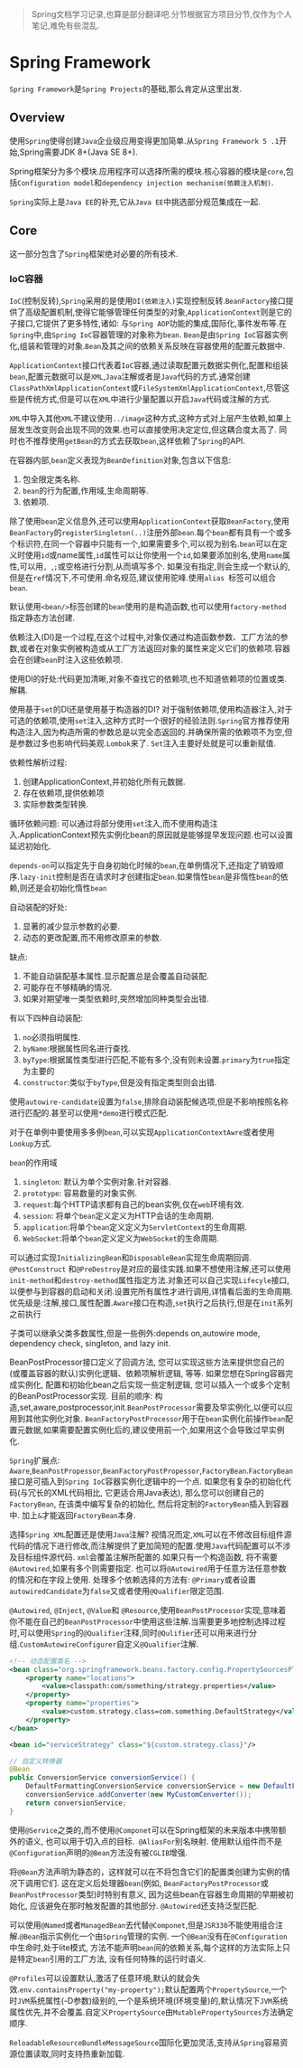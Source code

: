 > Spring文档学习记录,也算是部分翻译吧.分节根据官方项目分节,仅作为个人笔记,难免有些混乱.

# Spring Framework

`Spring Framework`是`Spring Projects`的基础,那么肯定从这里出发.

## Overview

使用`Spring`使得创建`Java`企业级应用变得更加简单.从`Spring Framework 5 .1`开始,Spring需要JDK 8+(Java SE 8+).

Spring框架分为多个模块.应用程序可以选择所需的模块.核心容器的模块是`core`,包括`Configuration model`和`dependency injection mechanism(依赖注入机制)`.

`Spring`实际上是`Java EE`的补充,它从`Java EE`中挑选部分规范集成在一起.

## Core

这一部分包含了`Spring`框架绝对必要的所有技术.

### IoC容器

`IoC`(控制反转),`Spring`采用的是使用`DI(依赖注入)`实现控制反转.`BeanFactory`接口提供了高级配置机制,使得它能够管理任何类型的对象,`ApplicationContext`则是它的子接口,它提供了更多特性,诸如: 与`Spring AOP`功能的集成,国际化,事件发布等.在`Spring`中,由`Spring IoC`容器管理的对象称为`bean`. `Bean`是由`Spring IoC`容器实例化,组装和管理的对象.`Bean`及其之间的依赖关系反映在容器使用的配置元数据中.

`ApplicationContext`接口代表着`IoC`容器,通过读取配置元数据实例化,配置和组装`bean`,配置元数据可以是`XML`,`Java`注解或者是`Java`代码的方式.通常创建`ClassPathXmlApplicationContext`或`FileSystemXmlApplicationContext`,尽管这些是传统方式,但是可以在`XML`中进行少量配置以开启`Java`代码或注解的方式.

`XML`中导入其他`XML`不建议使用`../image`这种方式,这种方式对上层产生依赖,如果上层发生改变则会出现不同的效果.也可以直接使用决定定位,但这耦合度太高了. 同时也不推荐使用`getBean`的方式去获取`bean`,这样依赖了`Spring`的API.

在容器内部,`bean`定义表现为`BeanDefinition`对象,包含以下信息:

1. 包全限定类名称.
2. `bean`的行为配置,作用域,生命周期等.
3. 依赖项.

除了使用`bean`定义信息外,还可以使用`ApplicationContext`获取`BeanFactory`,使用`BeanFactory`的`registerSingleton(..)`注册外部`bean`.每个`bean`都有具有一个或多个标识符,在同一个容器中只能有一个,如果需要多个,可以视为别名.`bean`可以在定义时使用`id`或name属性,`id`属性可以让你使用一个`id`,如果要添加别名,使用`name`属性,可以用`, `,`;`或空格进行分割,从而填写多个. 如果没有指定,则会生成一个默认的,但是在`ref`情况下,不可使用.命名规范,建议使用驼峰.使用`alias `标签可以组合`bean`.

默认使用`<bean/>`标签创建的`bean`使用的是构造函数,也可以使用`factory-method`指定静态方法创建.

依赖注入(DI)是一个过程,在这个过程中,对象仅通过构造函数参数、工厂方法的参数,或者在对象实例被构造或从工厂方法返回对象的属性来定义它们的依赖项.容器会在创建`bean`时注入这些依赖项.

使用DI的好处:代码更加清晰,对象不查找它的依赖项,也不知道依赖项的位置或类.解耦.

使用基于`set`的DI还是使用基于构造器的DI? 对于强制依赖项,使用构造器注入,对于可选的依赖项,使用`set`注入,这种方式时一个很好的经验法则.`Spring`官方推荐使用构造注入,因为构造所需的参数总是以完全态返回的.并确保所需的依赖项不为空,但是参数过多也影响代码美观.`Lombok`来了. `Set`注入主要好处就是可以重新赋值.

依赖性解析过程:

1. 创建ApplicationContext,并初始化所有元数据.
2. 存在依赖项,提供依赖项
3. 实际参数类型转换.

循环依赖问题: 可以通过将部分使用`set`注入,而不使用构造注入.ApplicationContext预先实例化bean的原因就是能够提早发现问题.也可以设置延迟初始化.

`depends-on`可以指定先于自身初始化时候的`bean`,在单例情况下,还指定了销毁顺序.`lazy-init`控制是否在请求时才创建指定`bean`.如果惰性`bean`是非惰性`bean`的依赖,则还是会初始化惰性`bean`

自动装配的好处: 

1. 显著的减少显示参数的必要.
2. 动态的更改配置,而不用修改原来的参数.

缺点:

1. 不能自动装配基本属性.显示配置总是会覆盖自动装配.
2. 可能存在不够精确的情况.
3. 如果对期望唯一类型依赖时,突然增加同种类型会出错.

有以下四种自动装配: 

1. `no`必须指明属性.
2. `byName`:根据属性同名进行查找.
3. `byType`:根据属性类型进行匹配,不能有多个,没有则未设置.`primary`为`true`指定为主要的
4. `constructor`:类似于`byType`,但是没有指定类型则会出错.

使用`autowire-candidate`设置为`false`,排除自动装配候选项,但是不影响按照名称进行匹配的.甚至可以使用`*demo`进行模式匹配.

对于在单例中要使用多多例`bean`,可以实现`ApplicationContextAwre`或者使用`Lookup`方式.

`bean`的作用域

1. `singleton`: 默认为单个实例对象.针对容器.
2. `prototype`: 容易数量的对象实例.
3. `request`:每个HTTP请求都有自己的bean实例,仅在`web`环境有效.
4. `session`: 将单个`bean`定义定义为HTTP会话的生命周期.
5. `application`:将单个`bean`定义定义为`ServletContext`的生命周期.
6. `WebSocket`:将单个`bean`定义定义为`WebSocket`的生命周期.

可以通过实现`InitializingBean`和`DisposableBean`实现生命周期回调. `@PostConstruct` 和`@PreDestroy`是对应的最佳实践.如果不想使用注解,还可以使用`init-method`和`destroy-method`属性指定方法.对象还可以自己实现`Lifecyle`接口,以便参与到容器的启动和关闭.设置完所有属性才进行调用,详情看后面的生命周期.优先级是:注解,接口,属性配置.`Aware`接口在构造,`set`执行之后执行,但是在`init`系列之前执行

子类可以继承父类多数属性,但是一些例外:depends on,autowire mode, dependency check, singleton, and lazy init.

BeanPostProcessor接口定义了回调方法, 您可以实现这些方法来提供您自己的(或覆盖容器的默认)实例化逻辑、依赖项解析逻辑, 等等. 如果您想在Spring容器完成实例化, 配置和初始化bean之后实现一些定制逻辑, 您可以插入一个或多个定制的BeanPostProcessor实现. 目前的顺序: 构造,set,aware,postprocessor,init.`BeanPostProcessor`需要及早实例化,以便可以应用到其他实例化对象.
`BeanFactoryPostProcessor`用于在`bean`实例化前操作`bean`配置元数据,如果需要配置实例化后的,建议使用前一个,如果用这个会导致过早实例化.

`Spring`扩展点: `Aware`,`BeanPostPropessor`,`BeanFactoryPostPropessor`,`FactoryBean`.`FactoryBean`接口是可插入到`Spring IoC`容器实例化逻辑中的一个点. 如果您有复杂的初始化代码(与冗长的XML代码相比, 它更适合用Java表达), 那么您可以创建自己的`FactoryBean`, 在该类中编写复杂的初始化, 然后将定制的`FactoryBean`插入到容器中. 加上`&`才能返回`FactoryBean`本身.

选择`Spring XML`配置还是使用`Java`注解? 视情况而定,`XML`可以在不修改目标组件源代码的情况下进行修改,而注解提供了更加简短的配置.使用`Java`代码配置可以不涉及目标组件源代码. `xml`会覆盖注解所配置的.如果只有一个构造函数, 将不需要`@Autowired`,如果有多个则需要指定. 也可以将`@Autowired`用于任意方法任意参数的情况和在字段上使用. 处理多个依赖选择的方法有: `@Primary`或者设置`autowiredCandidate`为`false`又或者使用`@Qualifier`限定范围.

`@Autowired`, `@Inject`, `@Value`和 `@Resource`,使用`BeanPostProcessor`实现,意味着你不能在自己的`BeanPostProcessor`中使用这些注解.当需要更多地控制选择过程时,可以使用`Spring`的`@Qualifier`注释,同时`@Qulifier`还可以用来进行分组.`CustomAutowireConfigurer`自定义`@Qualifier`注解.

```xml
<!-- 动态配置类名 -->
<bean class="org.springframework.beans.factory.config.PropertySourcesPlaceholderConfigurer">
    <property name="locations">
        <value>classpath:com/something/strategy.properties</value>
    </property>
    <property name="properties">
        <value>custom.strategy.class=com.something.DefaultStrategy</value>
    </property>
</bean>

<bean id="serviceStrategy" class="${custom.strategy.class}"/>
```

```java
// 自定义转换器
@Bean
public ConversionService conversionService() {
    DefaultFormattingConversionService conversionService = new DefaultFormattingConversionService();
    conversionService.addConverter(new MyCustomConverter());
    return conversionService;
}
```



使用`@Service`之类的,而不使用`@Componet`可以在Spring框架的未来版本中携带额外的语义, 也可以用于切入点的目标.` @AliasFor`别名映射. 使用默认组件而不是`@Configuration`声明的`@Bean`方法没有被`CGLIB`增强.

将`@Bean`方法声明为静态的，这样就可以在不将包含它们的配置类创建为实例的情况下调用它们. 这在定义后处理器`bean`(例如, `BeanFactoryPostProcessor`或`BeanPostProcessor`类型)时特别有意义, 因为这些bean在容器生命周期的早期被初始化, 应该避免在那时触发配置的其他部分. `@Autowired`还支持泛型匹配.

可以使用`@Named`或者`ManagedBean`去代替`@Componet`,但是`JSR330`不能使用组合注解.`@Bean`指示实例化一个由`Spring`管理的实例. 一个`@Bean`没有在`@Configuration`中生命时,处于lite模式, 方法不能声明`bean`间的依赖关系,每个这样的方法实际上只是特定`bean`引用的工厂方法, 没有任何特殊的运行时语义.

`@Profiles`可以设置默认,激活了任意环境,默认的就会失效.`env.containsProperty("my-property");`默认配置两个`PropertySource`,一个时`JVM`系统属性(-D参数)级别的,一个是系统环境(环境变量)的,默认情况下`JVM`系统属性优先,并不会覆盖.自定义`PropertySource`由`MutablePropertySources`方法确定顺序.

`ReloadableResourceBundleMessageSource`国际化更加灵活,支持从`Spring`容易资源位置读取,同时支持热重新加载.